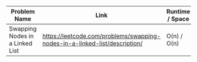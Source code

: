 | Problem Name            | Link                                                         | Runtime / Space  | Date Added |
| ----------------------- | ------------------------------------------------------------ |------------------| ---------- |
| Swapping Nodes in a Linked List | https://leetcode.com/problems/swapping-nodes-in-a-linked-list/description/ |  O(n) / O(n)  | 02/07/25   |
